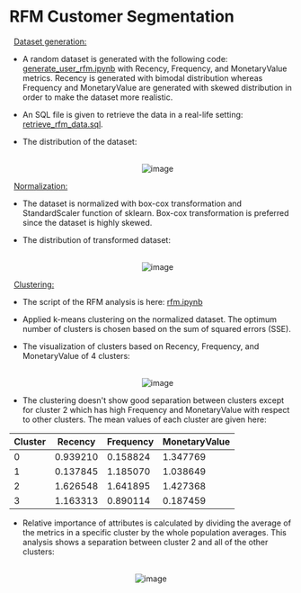 # RFM Customer Segmentation
&nbsp; <ins> Dataset generation: </ins> <br /> 
* A random dataset is generated with the following code: [generate_user_rfm.ipynb](generate_user_rfm.ipynb) with Recency, Frequency, and MonetaryValue metrics. Recency is generated with bimodal distribution whereas Frequency and MonetaryValue are generated with skewed distribution in order to make the dataset more realistic. <br /> 
* An SQL file is given to retrieve the data in a real-life setting: [retrieve_rfm_data.sql](retrieve_rfm_data.sql). <br />
* The distribution of the dataset: <br /> <br />

  <div align="center">
    
  ![image](https://github.com/user-attachments/assets/587bec41-6a22-4928-9c1f-8c7a578d3c23)
  
   </div>
   
&nbsp; <ins> Normalization: </ins> <br /> 
* The dataset is normalized with box-cox transformation and StandardScaler function of sklearn. Box-cox transformation is preferred since the dataset is highly skewed. <br /> 
* The distribution of transformed dataset: <br /> <br />

  <div align="center">
    
  ![image](https://github.com/user-attachments/assets/1ac68178-888b-469e-b505-55734227c87f)
  
   </div>
   
&nbsp; <ins> Clustering: </ins> <br /> 
* The script of the RFM analysis is here: [rfm.ipynb](rfm.ipynb)
* Applied k-means clustering on the normalized dataset. The optimum number of clusters is chosen based on the sum of squared errors (SSE). <br />
* The visualization of clusters based on Recency, Frequency, and MonetaryValue of 4 clusters: <br /> <br />
  <div align="center">
    
  ![image](https://github.com/user-attachments/assets/4d84c072-2539-4cfb-bf64-9d061d5c097a)

  </div>
* The clustering doesn't show good separation between clusters except for cluster 2 which has high Frequency and MonetaryValue with respect to other clusters. The mean values of each cluster are given here: <br />

<div align="center">
  
| Cluster | Recency   | Frequency | MonetaryValue |
|---------|-----------|-----------|---------------|
| 0       | 0.939210  | 0.158824  | 1.347769      |
| 1       | 0.137845  | 1.185070  | 1.038649      |
| 2       | 1.626548  | 1.641895  | 1.427368      |
| 3       | 1.163313  | 0.890114  | 0.187459      |
  
</div>

* Relative importance of attributes is calculated by dividing the average of the metrics in a specific cluster by the whole population averages. This analysis shows a separation between cluster 2 and all of the other clusters: <br /> <br />

 <div align="center">
   
 ![image](https://github.com/user-attachments/assets/a32039ee-79a0-4874-8c17-3b04f2cb4d20)
 
 </div>
